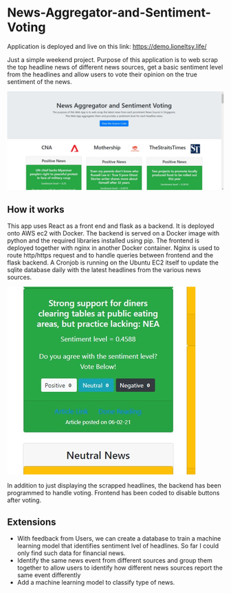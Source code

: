 # News-Aggregator-and-Sentiment-Voting

Application is deployed and live on this link: https://demo.lioneltsy.life/

Just a simple weekend project.
Purpose of this application is to web scrap the top headline news of different news sources, get a basic sentiment level from the headlines and allow users to vote their opinion on the true sentiment of the news.

![Screenshot](img/interface.jpg)

## How it works
This app uses React as a front end and flask as a backend. It is deployed onto AWS ec2 with Docker. The backend is served on a Docker image with python and the required libraries installed using pip. The frontend is deployed together with nginx in another Docker container. Nginx is used to route http/https request and to handle queries between frontend and the flask backend. A Cronjob is running on the Ubuntu EC2 itself to update the sqlite database daily with the latest headlines from the various news sources.

![Voting](img/small.jpg)

In addition to just displaying the scrapped headlines, the backend has been programmed to handle voting. Frontend has been coded to disable buttons after voting.

## Extensions
- With feedback from Users, we can create a database to train a machine learning model that identifies sentiment lvel of headlines. So far I could only find such data for financial news.
- Identify the same news event from different sources and group them together to allow users to identify how different news sources report the same event differently
- Add a machine learning model to classify type of news.
